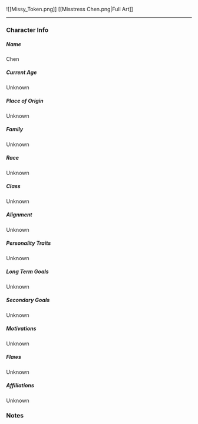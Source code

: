 ![[Missy_Token.png]]
[[Misstress Chen.png|Full Art]]

---
### Character Info

##### Name 
Chen

##### Current Age
Unknown

##### Place of Origin
Unknown

##### Family
Unknown

##### Race
Unknown

##### Class
Unknown

##### Alignment
Unknown

##### Personality Traits
Unknown

##### Long Term Goals
Unknown

##### Secondary Goals
Unknown

##### Motivations
Unknown

##### Flaws
Unknown

##### Affiliations
Unknown

### Notes
